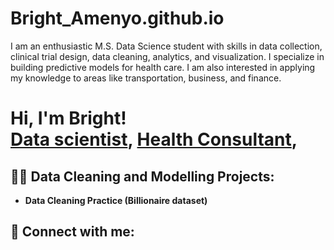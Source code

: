 # Bright_Amenyo.github.io
I am an enthusiastic  M.S. Data Science student with skills in data collection, clinical trial design, data cleaning, analytics, and visualization. I specialize in building predictive models for health care. I am also interested in applying my knowledge to areas like transportation, business, and finance.
 
<h1>Hi, I'm Bright! <br/><a href="https://github.com/BrightAmenyo/Bright_Amenyo.github.io">Data scientist</a>, <a href="www.linkedin.com/in/bright-amenyo-597a84244">Health Consultant</a>, 

<h2>👨‍💻 Data Cleaning and Modelling Projects:</h2>

- <b>Data Cleaning Practice (Billionaire dataset)</b>


<h2> 🤳 Connect with me:</h2>

[linkedin]: www.linkedin.com/in/bright-amenyo-597a84244
